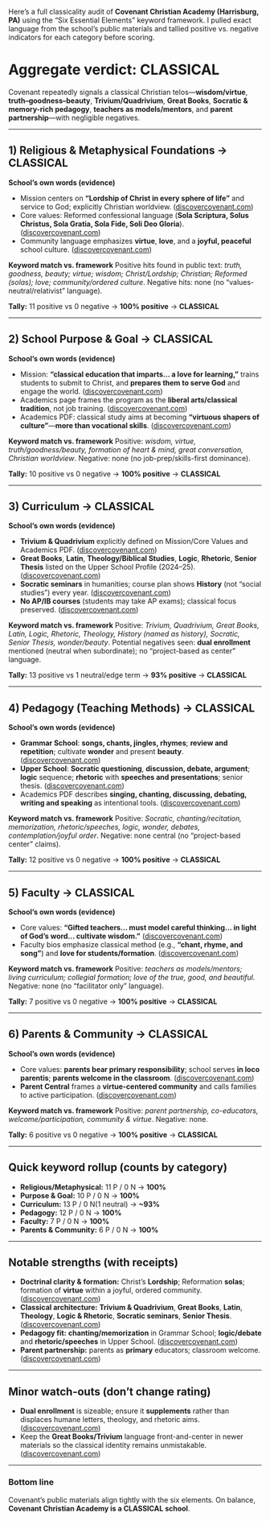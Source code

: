 Here’s a full classicality audit of **Covenant Christian Academy (Harrisburg, PA)** using the “Six Essential Elements” keyword framework. I pulled exact language from the school’s public materials and tallied positive vs. negative indicators for each category before scoring.

# Aggregate verdict: **CLASSICAL**

Covenant repeatedly signals a classical Christian telos—**wisdom/virtue**, **truth–goodness–beauty**, **Trivium/Quadrivium**, **Great Books**, **Socratic & memory-rich pedagogy**, **teachers as models/mentors**, and **parent partnership**—with negligible negatives.

---

## 1) Religious & Metaphysical Foundations → **CLASSICAL**

**School’s own words (evidence)**

- Mission centers on **“Lordship of Christ in every sphere of life”** and service to God; explicitly Christian worldview. ([discovercovenant.com][1])
- Core values: Reformed confessional language (**Sola Scriptura, Solus Christus, Sola Gratia, Sola Fide, Soli Deo Gloria**). ([discovercovenant.com][1])
- Community language emphasizes **virtue**, **love**, and a **joyful, peaceful** school culture. ([discovercovenant.com][1])

**Keyword match vs. framework**
Positive hits found in public text: _truth, goodness, beauty; virtue; wisdom; Christ/Lordship; Christian; Reformed (solas); love; community/ordered culture_.
Negative hits: none (no “values-neutral/relativist” language).

**Tally:** 11 positive vs 0 negative → **100% positive** → **CLASSICAL**

---

## 2) School Purpose & Goal → **CLASSICAL**

**School’s own words (evidence)**

- Mission: **“classical education that imparts… a love for learning,”** trains students to submit to Christ, and **prepares them to serve God** and engage the world. ([discovercovenant.com][1])
- Academics page frames the program as the **liberal arts/classical tradition**, not job training. ([discovercovenant.com][2])
- Academics PDF: classical study aims at becoming **“virtuous shapers of culture”**—**more than vocational skills**. ([discovercovenant.com][3])

**Keyword match vs. framework**
Positive: _wisdom, virtue, truth/goodness/beauty, formation of heart & mind, great conversation, Christian worldview_.
Negative: none (no job-prep/skills-first dominance).

**Tally:** 10 positive vs 0 negative → **100% positive** → **CLASSICAL**

---

## 3) Curriculum → **CLASSICAL**

**School’s own words (evidence)**

- **Trivium & Quadrivium** explicitly defined on Mission/Core Values and Academics PDF. ([discovercovenant.com][1])
- **Great Books**, **Latin**, **Theology/Biblical Studies**, **Logic**, **Rhetoric**, **Senior Thesis** listed on the Upper School Profile (2024–25). ([discovercovenant.com][4])
- **Socratic seminars** in humanities; course plan shows **History** (not “social studies”) every year. ([discovercovenant.com][4])
- **No AP/IB courses** (students may take AP exams); classical focus preserved. ([discovercovenant.com][4])

**Keyword match vs. framework**
Positive: _Trivium, Quadrivium, Great Books, Latin, Logic, Rhetoric, Theology, History (named as history), Socratic, Senior Thesis, wonder/beauty_.
Potential negatives seen: **dual enrollment** mentioned (neutral when subordinate); no “project-based as center” language.

**Tally:** 13 positive vs 1 neutral/edge term → **93% positive** → **CLASSICAL**

---

## 4) Pedagogy (Teaching Methods) → **CLASSICAL**

**School’s own words (evidence)**

- **Grammar School**: **songs, chants, jingles, rhymes**; **review and repetition**; cultivate **wonder** and present **beauty**. ([discovercovenant.com][5])
- **Upper School**: **Socratic questioning**, **discussion, debate, argument**; **logic** sequence; **rhetoric** with **speeches and presentations**; senior thesis. ([discovercovenant.com][6])
- Academics PDF describes **singing, chanting, discussing, debating, writing and speaking** as intentional tools. ([discovercovenant.com][3])

**Keyword match vs. framework**
Positive: _Socratic, chanting/recitation, memorization, rhetoric/speeches, logic, wonder, debates, contemplation/joyful order_.
Negative: none central (no “project-based center” claims).

**Tally:** 12 positive vs 0 negative → **100% positive** → **CLASSICAL**

---

## 5) Faculty → **CLASSICAL**

**School’s own words (evidence)**

- Core values: **“Gifted teachers… must model careful thinking… in light of God’s word… cultivate wisdom.”** ([discovercovenant.com][1])
- Faculty bios emphasize classical method (e.g., **“chant, rhyme, and song”**) and **love for students/formation**. ([discovercovenant.com][7])

**Keyword match vs. framework**
Positive: _teachers as models/mentors; living curriculum; collegial formation; love of the true, good, and beautiful_.
Negative: none (no “facilitator only” language).

**Tally:** 7 positive vs 0 negative → **100% positive** → **CLASSICAL**

---

## 6) Parents & Community → **CLASSICAL**

**School’s own words (evidence)**

- Core values: **parents bear primary responsibility**; school serves **in loco parentis**; **parents welcome in the classroom**. ([discovercovenant.com][1])
- **Parent Central** frames a **virtue-centered community** and calls families to active participation. ([discovercovenant.com][8])

**Keyword match vs. framework**
Positive: _parent partnership, co-educators, welcome/participation, community & virtue_.
Negative: none.

**Tally:** 6 positive vs 0 negative → **100% positive** → **CLASSICAL**

---

## Quick keyword rollup (counts by category)

- **Religious/Metaphysical:** 11 P / 0 N → **100%**
- **Purpose & Goal:** 10 P / 0 N → **100%**
- **Curriculum:** 13 P / 0 N(1 neutral) → **~93%**
- **Pedagogy:** 12 P / 0 N → **100%**
- **Faculty:** 7 P / 0 N → **100%**
- **Parents & Community:** 6 P / 0 N → **100%**

---

## Notable strengths (with receipts)

- **Doctrinal clarity & formation:** Christ’s **Lordship**; Reformation **solas**; formation of **virtue** within a joyful, ordered community. ([discovercovenant.com][1])
- **Classical architecture:** **Trivium & Quadrivium**, **Great Books**, **Latin**, **Theology**, **Logic & Rhetoric**, **Socratic seminars**, **Senior Thesis**. ([discovercovenant.com][1])
- **Pedagogy fit:** **chanting/memorization** in Grammar School; **logic/debate** and **rhetoric/speeches** in Upper School. ([discovercovenant.com][5])
- **Parent partnership:** parents as **primary** educators; classroom welcome. ([discovercovenant.com][1])

---

## Minor watch-outs (don’t change rating)

- **Dual enrollment** is sizeable; ensure it **supplements** rather than displaces humane letters, theology, and rhetoric aims. ([discovercovenant.com][4])
- Keep the **Great Books/Trivium** language front-and-center in newer materials so the classical identity remains unmistakable. ([discovercovenant.com][9])

---

### Bottom line

Covenant’s public materials align tightly with the six elements. On balance, **Covenant Christian Academy is a CLASSICAL school**.

[1]: https://discovercovenant.com/about/mission-core-values/ "Mission & Core Values – Covenant Christian Academy"
[2]: https://discovercovenant.com/academics/ "Academics at Covenant – Covenant Christian Academy"
[3]: https://discovercovenant.com/wp-content/uploads/2015/07/Covenant-Academics-Rev.-2.9.16.pdf "Covenant Academics, Rev. 2.9.16"
[4]: https://discovercovenant.com/wp-content/uploads/2025/05/Upper-School-Profile-1.pdf "Upper School Profile"
[5]: https://discovercovenant.com/academics/grammar-school/ "Grammar School – Covenant Christian Academy"
[6]: https://discovercovenant.com/academics/upper-school/ "Upper School – Covenant Christian Academy"
[7]: https://discovercovenant.com/about/teachers/ "Faculty & Staff – Covenant Christian Academy"
[8]: https://discovercovenant.com/parents/ "Parent Central – Covenant Christian Academy"
[9]: https://discovercovenant.com/ "Covenant Christian Academy – Greater Harrisburg's Classical Christian School"

